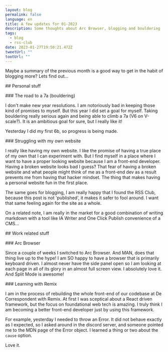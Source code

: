 ```yaml
---
layout: blog
permalink: false
language: en
title: A few updates for 01-2023
description: Some thoughts about Arc Browser, blogging and bouldering
tags:
  - blog
  - rss-club
date: 2023-01-27T19:50:21.472Z
tweetUrl: ""
tootUrl: ""
---
```

Maybe a summary of the previous month is a good way to get in the habit of blogging more? Lets find out...

#﻿# Personal stuff

#﻿## The road to a 7a (bouldering)

I don't make new year resolutions. I am notoriously bad in keeping those kind of promises to myself. But this year I did set a goal for myself. Taking bouldering really serious again and being able to climb a 7a (V6 on V-scale?). It is an ambitious goal for sure, but I really like it!

Yesterday I did my first 6b, so progress is being made.

#﻿## Struggling with my own website

I really like having my own website. I like the promise of having a true place of my own that I can experiment with. But I find myself in a place where I want to have a proper looking website because I am a front-end developer. Having a broken website looks bad I guess? That fear of having a broken website and what people might think of me as a front-end dev as a result prevents me from having that hacker mindset. The thing that makes having a personal website fun in the first place.

T﻿he same goes for blogging, I am really happy that I found the RSS Club, because this post is not 'published', it makes it safer to fool around. I want that same feeling again for the site as a whole.

O﻿n a related note, I am really in the market for a good combination of writing m﻿arkdown with a tool like IA Writer and One Click Publish convenience of a CMS...

#﻿# Work related stuff

#﻿## Arc Browser

S﻿ince a couple of weeks I switched to Arc Browser. And MAN, does that thing live up to the hype! I am SO happy to have a browser that is primarily keyboard driven. I almost never have the side panel open so I am looking at each page in all of its glory in an almost full screen view. I absolutely love it. And Split Mode is awesome!

#﻿## Learning with Remix

I﻿ am in the process of rebuilding the whole front-end of our codebase at De Correspondent with Remix. At first I was sceptical about a React driven framework, but the focus on foundational web tech is amazing. I truly think I am becoming a better front-end developer just by using this framework. 

For example, yesterday I needed to throw an Error. It did not behave exactly as I expected, so I asked around in the discord server, and someone pointed me to the MDN page of the Error object. I learned a thing or two about the `cause` option. 

Love it.